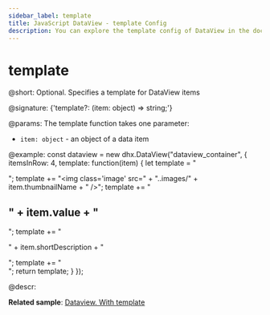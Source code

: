 ```yaml
---
sidebar_label: template
title: JavaScript DataView - template Config 
description: You can explore the template config of DataView in the documentation of the DHTMLX JavaScript UI library. Browse developer guides and API reference, try out code examples and live demos, and download a free 30-day evaluation version of DHTMLX Suite.
---
```


# template

@short: Optional. Specifies a template for DataView items

@signature: {'template?: (item: object) => string;'}

@params:
The template function takes one parameter:
- `item: object` - an object of a data item

@example:
const dataview = new dhx.DataView("dataview_container", {
    itemsInRow: 4, 
    template: function(item) {
        let template = "<div class='item_wrap'>";
        template += "<img class='image' src=" + "..images/" + item.thumbnailName + " />";
        template += "<h2 class='title'>" + item.value + "</h2>";
        template += "<p class='description'>" + item.shortDescription + "</p>";
        template += "</div>";
        return template;
    }
});

@descr:

**Related sample**: [Dataview. With template](https://snippet.dhtmlx.com/d6l6grr7)

[comment]: # (@related: dataview/configuration.md#template-for-dataview-items)

[comment]: # (@relateapi: dataview/api/dataview_eventhandlers_config.md)

